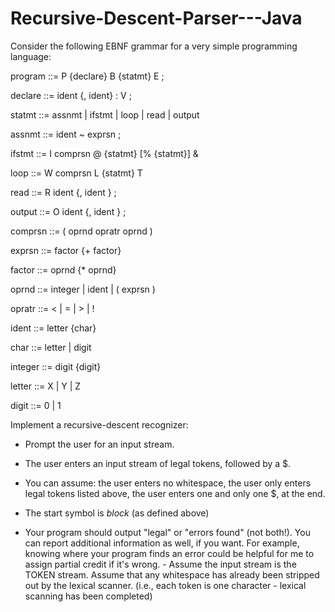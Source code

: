 # Recursive-Descent-Parser---Java
 
Consider the following EBNF grammar for a very simple programming language:

program ::= P {declare} B {statmt} E ;

declare ::= ident {, ident} : V ; 

statmt ::= assnmt | ifstmt | loop | read | output 

assnmt ::= ident ~ exprsn ;

ifstmt ::= I comprsn @ {statmt} [% {statmt}] &

loop ::= W comprsn L {statmt} T

read ::= R ident {, ident } ;

output ::= O ident {, ident } ; 

comprsn ::= ( oprnd opratr oprnd ) 

exprsn ::= factor {+ factor} 

factor ::= oprnd {* oprnd}

oprnd ::= integer | ident | ( exprsn )

opratr ::= < | = | > | !

ident ::= letter {char}

char ::= letter | digit

integer ::= digit {digit}

letter ::= X | Y | Z

digit ::= 0 | 1


  
 Implement a recursive-descent recognizer:
   - Prompt the user for an input stream.
   - The user enters an input stream of legal tokens, followed by a $.
   
   - You can assume:
           the user enters no whitespace,
           the user only enters legal tokens listed above,
           the user enters one and only one $, at the end.
   - The start symbol is *block* (as defined above)
   - Your program should output "legal" or "errors found" (not both!).
           You can report additional information as well, if you want.
           For example, knowing where your program finds an error could
           be helpful for me to assign partial credit if it's wrong.
    - Assume the input stream is the TOKEN stream.  Assume that any
           whitespace has already been stripped out by the lexical scanner.
           (i.e., each token is one character - lexical scanning has been completed)
  
